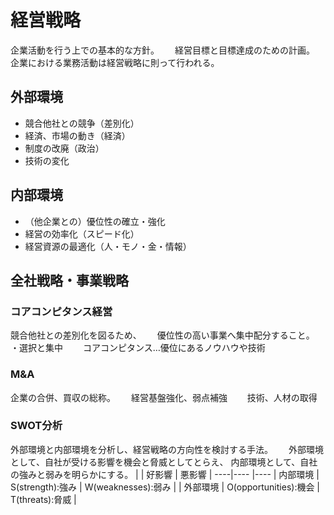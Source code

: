 # 経営戦略 #

企業活動を行う上での基本的な方針。　　
経営目標と目標達成のための計画。　　
企業における業務活動は経営戦略に則って行われる。　　

## 外部環境 ##
- 競合他社との競争（差別化）　　
- 経済、市場の動き（経済）　　
- 制度の改廃（政治）　　
- 技術の変化　　

## 内部環境 ##
- （他企業との）優位性の確立・強化　　
- 経営の効率化（スピード化）　　
- 経営資源の最適化（人・モノ・金・情報）　　


## 全社戦略・事業戦略 ##
### コアコンピタンス経営 ###
競合他社との差別化を図るため、　　
優位性の高い事業へ集中配分すること。　　
・選択と集中　　
コアコンピタンス…優位にあるノウハウや技術　　
### M&A ###
企業の合併、買収の総称。　　
経営基盤強化、弱点補強　　
技術、人材の取得　　
### SWOT分析 ###
外部環境と内部環境を分析し、経営戦略の方向性を検討する手法。　　
外部環境として、自社が受ける影響を機会と脅威としてとらえ、
内部環境として、自社の強みと弱みを明らかにする。
|     | 好影響 | 悪影響 |
----|---- |----
| 内部環境 | S(strength):強み | W(weaknesses):弱み |
| 外部環境 | O(opportunities):機会 | T(threats):脅威 |
